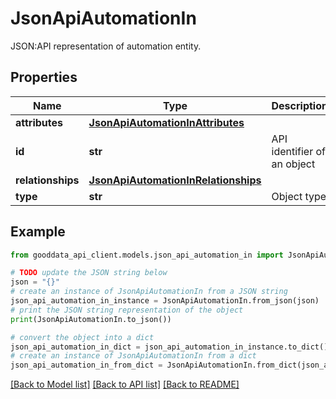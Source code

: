 # JsonApiAutomationIn

JSON:API representation of automation entity.

## Properties

Name | Type | Description | Notes
------------ | ------------- | ------------- | -------------
**attributes** | [**JsonApiAutomationInAttributes**](JsonApiAutomationInAttributes.md) |  | [optional] 
**id** | **str** | API identifier of an object | 
**relationships** | [**JsonApiAutomationInRelationships**](JsonApiAutomationInRelationships.md) |  | [optional] 
**type** | **str** | Object type | 

## Example

```python
from gooddata_api_client.models.json_api_automation_in import JsonApiAutomationIn

# TODO update the JSON string below
json = "{}"
# create an instance of JsonApiAutomationIn from a JSON string
json_api_automation_in_instance = JsonApiAutomationIn.from_json(json)
# print the JSON string representation of the object
print(JsonApiAutomationIn.to_json())

# convert the object into a dict
json_api_automation_in_dict = json_api_automation_in_instance.to_dict()
# create an instance of JsonApiAutomationIn from a dict
json_api_automation_in_from_dict = JsonApiAutomationIn.from_dict(json_api_automation_in_dict)
```
[[Back to Model list]](../README.md#documentation-for-models) [[Back to API list]](../README.md#documentation-for-api-endpoints) [[Back to README]](../README.md)


